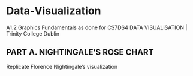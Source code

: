 # Data-Visualization
A1.2 Graphics Fundamentals as done for CS7DS4 DATA VISUALISATION | Trinity College Dublin

## PART A. NIGHTINGALE’S ROSE CHART
Replicate Florence Nightingale’s visualization
